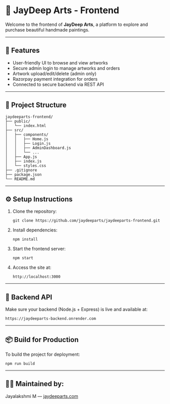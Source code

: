 
# 🎨 JayDeep Arts - Frontend

Welcome to the frontend of **JayDeep Arts**, a platform to explore and purchase beautiful handmade paintings.

---

## 🚀 Features

- User-friendly UI to browse and view artworks
- Secure admin login to manage artworks and orders
- Artwork upload/edit/delete (admin only)
- Razorpay payment integration for orders
- Connected to secure backend via REST API

---

## 📁 Project Structure

```
jaydeeparts-frontend/
├── public/
│   └── index.html
├── src/
│   ├── components/
│   │   ├── Home.js
│   │   ├── Login.js
│   │   ├── AdminDashboard.js
│   │   └── ...
│   ├── App.js
│   ├── index.js
│   └── styles.css
├── .gitignore
├── package.json
└── README.md
```

---

## ⚙️ Setup Instructions

1. Clone the repository:
   ```
   git clone https://github.com/jaydeeparts/jaydeeparts-frontend.git
   ```

2. Install dependencies:
   ```
   npm install
   ```

3. Start the frontend server:
   ```
   npm start
   ```

4. Access the site at:
   ```
   http://localhost:3000
   ```

---

## 🔗 Backend API

Make sure your backend (Node.js + Express) is live and available at:

```
https://jaydeeparts-backend.onrender.com
```

---

## 📦 Build for Production

To build the project for deployment:

```
npm run build
```

---

## 👩‍🎨 Maintained by:
Jayalakshmi M — [jaydeeparts.com](https://jaydeeparts.com)

